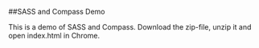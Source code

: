 ##SASS and Compass Demo

<p>This is a demo of SASS and Compass. Download the zip-file, unzip it and open index.html in Chrome.</p>
